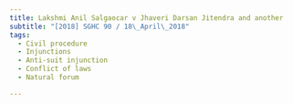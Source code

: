 ```yaml
---
title: Lakshmi Anil Salgaocar v Jhaveri Darsan Jitendra and another 
subtitle: "[2018] SGHC 90 / 18\_April\_2018"
tags:
  - Civil procedure
  - Injunctions
  - Anti-suit injunction
  - Conflict of laws
  - Natural forum

---
```


